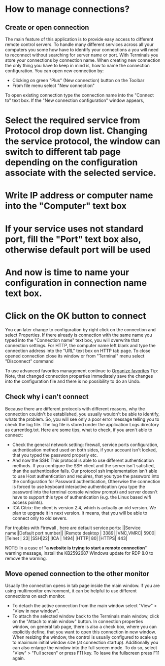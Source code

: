# How to manage connections?

## Create or open connection 
The main feature of this application is to provide easy access to different remote control servers. To handle many different services across all your computers you some how have to identify your connections a you will need to reconnect without searching for server name or port. With Terminals you store your connections by connection name. When creating new connection the only thing you have to keep in mind is, how to name the connection configuration. You can open new connection by:
* Clicking on green "Plus" (New connection) button on the Toolbar
* From file menu select "New connection"

To open existing connection type the connection name into the "Connect to" text box.
If the "New connection configuration" window appears,
# Select the required service from Protocol drop down list. Changing the service protocol, the window can switch to different tab page depending on the configuration associate with the selected service.
# Write IP address or computer name into the "Computer" text box
# If your service uses not standard port, fill the "Port" text box also, otherwise default port will be used
# And now is time to name your configuration in connection name text box.
# Click on the OK button to connect

You can later change to configuration by right click on the connection and select Properties.
If there already is connection with the same name you typed into the "Connection name" text box, you will overwrite that connection settings.
For HTTP, the computer name left blank and type the connection address into the "URL" text box on HTTP tab page.
To close opened connection close its window or from "Terminal" menu select "Disconnect" command

To use advanced favorites management continue to [Organize favorites](Organize-favorites.md)
Tip: Note, that changed connection properties immediately save the changes into the configuration file and there is no possibility to do an Undo. 

## Check why i can't connect 
Because there are different protocols with different reasons, why the connection couldn't be established, you usually wouldn't be able to identify, whats the problem.
So, you will see only a poor error message telling you to check the log file.
The log file is stored under the application Logs directory as currentlog.txt.
Here are some tips, what to check, if you aren't able to connect:
* Check the general network setting: firewall, service ports configuration, authentication method used on both sides, if your account isn't locked, that you typed the password properly etc.
* And now the SSH: This protocol is able to use different authentication methods. If you configure the SSH client and the server isn't satisfied, than the authentication fails. Our protocol ssh implementation isn't able to use Host authentication and requires, that you type the password into the configuration for Password authentication,  Otherwise the connection is forced to use keyboard interactive authentication (you type the password into the terminal console window prompt) and server doesn't have to support this type of authentication (e.g. the Linux based wifi access points).
* ICA Citrix: the client is version 2.4, which is actually an old version. We plan to upgrade it in next version. It means, that you will be able to connect only to old severs.

For troubles with Firewall , here are default service ports:
||Service name||Default port number||
|Remote desktop | 3389|
|VNC,VMRC| 5900|
|Telnet | 23|
|SSH|22|
|ICA | 1494|
|HTTP| 80|
|HTTPS| 443|

NOTE: In a case of "**a website is trying to start a remote connection**" warning message, install the KB2592687 Windows update for RDP 8.0 to remove the warning.

## Move opened connection to the other monitor
Usually the connection opens in tab page inside the main window.  If you are using multimonitor environment, it can be helpful to use different connections on each monitor. 
* To detach the active connection from the main window select "View" > "View in new window".
* To attach the selected window back to the Terminals main window, click on the "Attach to main window" button. 
In connection properties window, on general tab page, there is also a check box, where you can explicitly define, that you want to open this connection in new window.
When resizing the window, the control is usually configured to scale up to maximum initial window size (at connection startup). 
Additionally you can also enlarge the window into the full screen mode. To do so, select "View" > "Full screen" or press F11 key. To leave the fullscreen press F11 again.
